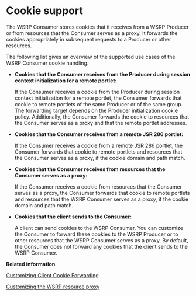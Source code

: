 # Cookie support

The WSRP Consumer stores cookies that it receives from a WSRP Producer or from resources that the Consumer serves as a proxy. It forwards the cookies appropriately in subsequent requests to a Producer or other resources.

The following list gives an overview of the supported use cases of the WSRP Consumer cookie handling.

-   **Cookies that the Consumer receives from the Producer during session context initialization for a remote portlet:**

    If the Consumer receives a cookie from the Producer during session context initialization for a remote portlet, the Consumer forwards that cookie to remote portlets of the same Producer or of the same group. The forwarding target depends on the Producer initialization cookie policy. Additionally, the Consumer forwards the cookie to resources that the Consumer serves as a proxy and that the remote portlet addresses.

-   **Cookies that the Consumer receives from a remote JSR 286 portlet:**

    If the Consumer receives a cookie from a remote JSR 286 portlet, the Consumer forwards that cookie to remote portlets and resources that the Consumer serves as a proxy, if the cookie domain and path match.

-   **Cookies that the Consumer receives from resources that the Consumer serves as a proxy:**

    If the Consumer receives a cookie from resources that the Consumer serves as a proxy, the Consumer forwards that cookie to remote portlets and resources that the WSRP Consumer serves as a proxy, if the cookie domain and path match.

-   **Cookies that the client sends to the Consumer:**

    A client can send cookies to the WSRP Consumer. You can customize the Consumer to forward these cookies to the WSRP Producer or to other resources that the WSRP Consumer serves as a proxy. By default, the Consumer does not forward any cookies that the client sends to the WSRP Consumer.



**Related information**  


[Customizing Client Cookie Forwarding](../admin-system/wsrpc_clnt_cook_frwrd.md)

[Customizing the WSRP resource proxy](../admin-system/wsrpt_cons_res_proxy.md)

